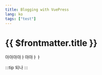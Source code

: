 ```yaml
---
title: Blogging with VuePress
lang: ko
tags: ["test"]
---
```


# {{ $frontmatter.title }}

아아아아ㅏ아아ㅏㅏ 

:::tip
되나
:::

<TagLinks />